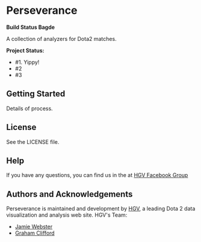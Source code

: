 #  Perseverance

**Build Status Bagde**

A collection of analyzers for Dota2 matches.

**Project Status:**

- #1. Yippy!
- #2
- #3

## Getting Started

Details of process.

## License

See the LICENSE file.

## Help

If you have any questions, you can find us in the at [HGV Facebook Group](http://www.facebook.com/groups/1079291435444419/
)

## Authors and Acknowledgements

Perseverance is maintained and development by [HGV](http://www.highgroundvision.com), a leading Dota 2 data visualization and analysis web site. HGV's Team:

* [Jamie Webster](https://github.com/RGBKnights) 
* [Graham Clifford](https://github.com/gclifford)
